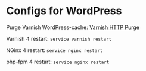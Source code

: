 # Configs for WordPress

Purge Varnish WordPress-cache: [Varnish HTTP Purge](https://wordpress.org/plugins/varnish-http-purge/)

Varnish 4 restart: `service varnish restart`

NGinx 4 restart: `service nginx restart`

php-fpm 4 restart: `service nginx restart`